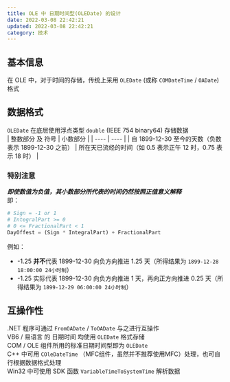 ```yaml
---
title: OLE 中 日期时间型(OLEDate) 的设计
date: 2022-03-08 22:42:21
updated: 2022-03-08 22:42:21
category: 技术
---
```

## 基本信息
在 OLE 中，对于时间的存储，传统上采用 `OLEDate` (或称 `COMDateTime` / `OADate`) 格式  

## 数据格式
`OLEDate` 在底层使用浮点类型 `double` (IEEE 754 binary64) 存储数据  
| 整数部分 及 符号 | 小数部分 |
| ---- | ---- |
| 自 1899-12-30 至今的天数（负数表示 1899-12-30 之前） | 所在天已流经的时间（如 0.5 表示正午 12 时，0.75 表示 18 时） |

### 特别注意
***即使数值为负值，其小数部分所代表的时间仍然按照正值意义解释***  
即：  
```python
# Sign = -1 or 1
# IntegralPart >= 0
# 0 <= FractionalPart < 1
DayOffest = (Sign * IntegralPart) + FractionalPart
```
例如：
- -1.25 **并不**代表 1899-12-30 向负方向推进 1.25 天（所得结果为 `1899-12-28 18:00:00 24小时制`）
- -1.25 实际代表 1899-12-30 向负方向推进 1 天，再向正方向推进 0.25 天（所得结果为 `1899-12-29 06:00:00 24小时制`）  

## 互操作性
.NET 程序可通过 `FromOADate` / `ToOADate` 与之进行互操作  
VB6 / 易语言 的 日期时间 均使用 `OLEDate` 格式存储  
COM / OLE 组件所用的标准日期时间型即为 `OLEDate`   
C++ 中可用 `COleDateTime` （MFC组件，虽然并不推荐使用MFC）处理，也可自行根据数据格式处理  
Win32 中可使用 SDK 函数 `VariableTimeToSystemTime` 解析数据